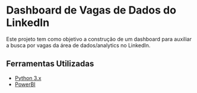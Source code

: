 # Dashboard de Vagas de Dados do LinkedIn

Este projeto tem como objetivo a construção de um dashboard para auxiliar a busca por vagas da área de dados/analytics no LinkedIn.

## Ferramentas Utilizadas
- [Python 3.x](https://www.python.org/)
- [PowerBI](https://powerbi.microsoft.com/pt-br/)